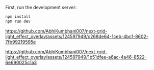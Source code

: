 First, run the development server:

```bash
npm install
npm run dev
```


https://github.com/AbhiKumbhani007/next-grid-light_effect_overlay/assets/124597949/c268de64-1ceb-4bc1-8602-7fb99219595e



https://github.com/AbhiKumbhani007/next-grid-light_effect_overlay/assets/124597949/1b51dfee-a6ac-4a46-8522-6e690025c1a3

